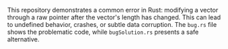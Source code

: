 This repository demonstrates a common error in Rust: modifying a vector through a raw pointer after the vector's length has changed. This can lead to undefined behavior, crashes, or subtle data corruption.  The `bug.rs` file shows the problematic code, while `bugSolution.rs` presents a safe alternative.